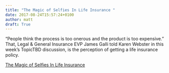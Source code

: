 ```yaml
---
title: "The Magic of Selfies In Life Insurance "
date: 2017-08-24T15:57:24+0100
author: matt
draft: True
---
```

“People think the process is too onerous and the product is too expensive.” That, Legal & General Insurance EVP James Galli told Karen Webster in this week’s TopicTBD discussion, is the perception of getting a life insurance policy.

[ The Magic of Selfies In Life Insurance ]( http://www.pymnts.com/news/merchant-innovation/2017/the-magic-of-selfies-in-life-insurance/ )
